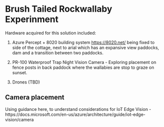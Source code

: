 <H1> Brush Tailed Rockwallaby Experinment </H1>

Hardware acquired for this solution included:

1) Azure Percept + 8020 building system https://8020.net/ being fixed to side of the cottage, next to arial which has an expansive view paddocks, dam and a transition between two paddocks.

2) PR-100 Waterproof Trap Night Vision Camera -  Exploring placement on fence posts in back paddock where the wallabies are stop to graze on sunset.

3) Drones (TBD)

<H2> Camera placement </H2>
Using guidance here, to understand considerations for IoT Edge Vision - https://docs.microsoft.com/en-us/azure/architecture/guide/iot-edge-vision/camera



